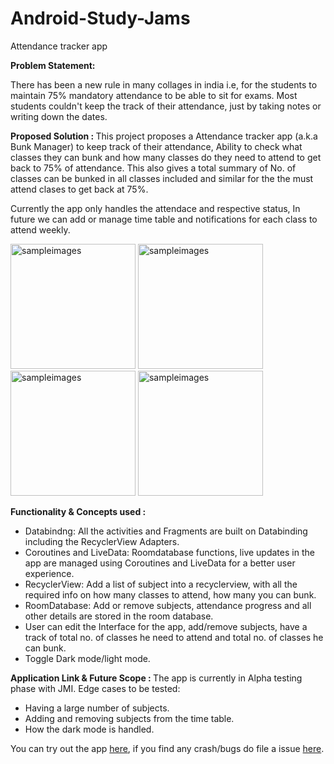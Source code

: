 # Android-Study-Jams

Attendance tracker app

<b> Problem Statement: </b>

There has been a new rule in many collages in india i.e, for the students to maintain 75% mandatory attendance to be able to sit for exams. Most students couldn't keep the track of their attendance, just by taking notes or writing down the dates.

<b> Proposed Solution : </b>
This project proposes a Attendance tracker app (a.k.a Bunk Manager) to keep track of their attendance, Ability to check what classes they can bunk and how many classes do they need to attend to get back to 75% of attendance. This also gives a total summary of No. of classes can be bunked in all classes included and similar for the the must attend clases to get back at 75%.

Currently the app only handles the attendace and respective status, In future we can add or manage time table and notifications for each class to attend weekly.

<img width="200" alt="sampleimages" src="https://user-images.githubusercontent.com/54740946/148618556-e44ec3da-05de-4a7f-9264-24c7e1384560.png">    <img width="200" alt="sampleimages" src="https://user-images.githubusercontent.com/54740946/148618638-6288b08b-cce8-4ad8-9b04-aa26655d22d5.png">      <img width="200" alt="sampleimages" src="https://user-images.githubusercontent.com/54740946/148618662-c23c753c-aeca-4a35-9fba-a9bb19c76284.png">      <img width="200" alt="sampleimages" src="https://user-images.githubusercontent.com/54740946/148618700-2a7e0894-494e-42d5-b783-c954bdc889fb.png">



<b> Functionality & Concepts used : </b>
- Databindng: All the activities and Fragments are built on Databinding including the RecyclerView Adapters.
- Coroutines and LiveData: Roomdatabase functions, live updates in the app are managed using Coroutines and LiveData for a better user experience.
- RecyclerView: Add a list of subject into a recyclerview, with all the required info on how many classes to attend, how many you can bunk.
- RoomDatabase: Add or remove subjects, attendance progress and all other details are stored in the room database. 
- User can edit the Interface for the app, add/remove subjects, have a track of total no. of classes he need to attend and total no. of classes he can bunk.
- Toggle Dark mode/light mode.

<b> Application Link & Future Scope : </b>
The app is currently in Alpha testing phase with JMI. 
Edge cases to be tested:
- Having a large number of subjects.
- Adding and removing subjects from the time table.
- How the dark mode is handled.

You can try out the app [here](https://github.com/jamiaGDSC/Attendance-Manager/blob/dev/app-debug.apk), if you find any crash/bugs do file a issue [here](https://github.com/jamiaGDSC/Attendance-Manager/issues).

